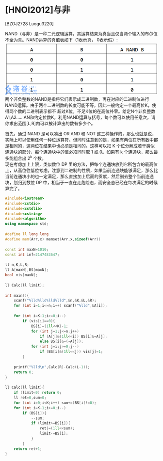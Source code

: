 # [HNOI2012]与非
[BZOJ2728 Luogu3220]

NAND（与非）是一种二元逻辑运算，其运算结果为真当且仅当两个输入的布尔值不全为真。NAND运算的真值表如下（1表示真，  0表示假）:  
![BZOJ2728](_v_images/_bzoj2728_1539086296_93811746.png)
两个非负整数的NAND是指将它们表示成二进制数，再在对应的二进制位进行NAND运算。由于两个二进制数的长度可能不等，因此一般约定一个最高位K，使得两个数的二进制表示都不 超过K位，不足K位的在高位补零。给定N个非负整数A1,A2......AN和约定位数K，利用NAND运算与括号，每个数可以使用任意次，请你求出范围[L,R]内可以被计算出的数有多少个。

首先，通过 NAND 是可以凑出 OR AND 和 NOT 这三种操作的，那么也就是说，实际上可以使用任何一种位运算符。但同时注意到的是，如果有两位在所有数中都是相同的，这两位在结果中也必须是相同的。这样可以把 K 个位分解成若干类似连通块的部分，每个连通块中的值必须同时取 1 或 0。如果有 k 个连通块，那么最多能组合出 $2^k$ 个数。  
现在考虑加上上限，类似数位 DP 里的方法，把每个连通块放到它所包含的最高位上，从高位往低位考虑。注意到二进制的性质，如果当前连通块能够满足，那么比当前连通块小的也一定满足，那么直接加上后面的贡献，然后删去整个当前连通块，划归到数位 DP 中，相当于一直在走危险态，而安全态已经在每次满足的时候算完了。

```cpp
#include<iostream>
#include<cstdio>
#include<cstdlib>
#include<cstring>
#include<algorithm>
using namespace std;

#define ll long long
#define mem(Arr,x) memset(Arr,x,sizeof(Arr))

const int maxN=1010;
const int inf=2147483647;

ll n,K,L,R;
ll A[maxN],BS[maxN];
bool vis[maxN];

ll Calc(ll limit);

int main(){
	scanf("%lld%lld%lld%lld",&n,&K,&L,&R);
	for (int i=1;i<=n;i++) scanf("%lld",&A[i]);

	for (int i=K-1;i>=0;i--)
		if (vis[i]==0){
			BS[i]=(1ll<<K)-1;
			for (int j=1;j<=n;j++)
				if (A[j]&(1ll<<i)) BS[i]&=A[j];
				else BS[i]&=(~A[j]);
			for (int j=i;j>=0;j--)
				if (BS[i]&(1ll<<j)) vis[j]=1;
		}

	printf("%lld\n",Calc(R)-Calc(L-1));
	return 0;
}

ll Calc(ll limit){
	if (limit<0) return 0;
	ll ret=0,sum=0;
	for (int i=0;i<K;i++) sum+=(BS[i]!=0);
	for (int i=K-1;i>=0;i--)
		if (BS[i]){
			--sum;
			if (limit>=BS[i]){
				ret|=(1ll<<sum);
				limit-=BS[i];
			}
		}
	return ret+1;
}
```